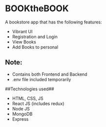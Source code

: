 # BOOKtheBOOK #
A bookstore app that has the following features:
- Vibrant UI
- Registration and Login
- View Books
- Add Books to personal

## Note: ##
- Contains both Frontend and Backend
- .env file included temporarily

##Technologies used##
- HTML, CSS, JS
- React JS (includes redux)
- Node JS
- MongoDB
- Express
